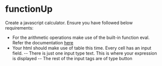 # functionUp

Create a javascript calculator. Ensure you have followed below requirements:

- For the arithmetic operations make use of the built-in function eval. Refer the documentation [here](https://developer.mozilla.org/en-US/docs/Web/JavaScript/Reference/Global_Objects/eval)
- Your html should make use of table this time. Every cell has an input field.
  -- There is just one input type text. This is where your expression is displayed
  -- The rest of the input tags are of type button
